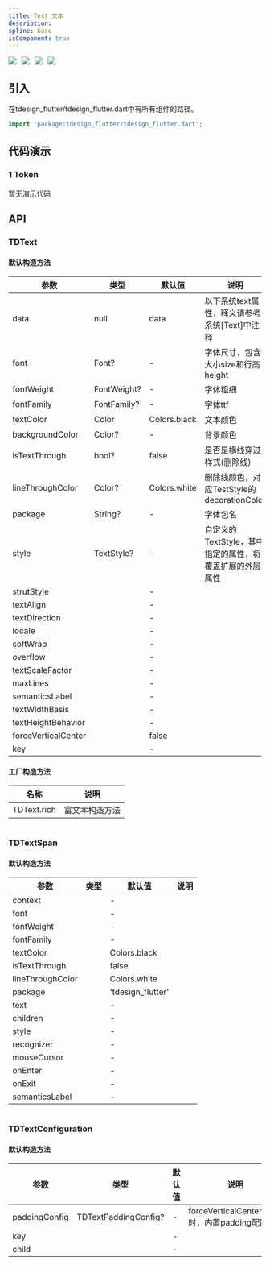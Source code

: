 ```yaml
---
title: Text 文本
description: 
spline: base
isComponent: true
---
```


<span class="coverages-badge" style="margin-right: 10px"><img src="https://img.shields.io/badge/coverages%3A%20lines-100%25-blue" /></span><span class="coverages-badge" style="margin-right: 10px"><img src="https://img.shields.io/badge/coverages%3A%20functions-100%25-blue" /></span><span class="coverages-badge" style="margin-right: 10px"><img src="https://img.shields.io/badge/coverages%3A%20statements-100%25-blue" /></span><span class="coverages-badge" style="margin-right: 10px"><img src="https://img.shields.io/badge/coverages%3A%20branches-83%25-blue" /></span>
## 引入

在tdesign_flutter/tdesign_flutter.dart中有所有组件的路径。

```dart
import 'package:tdesign_flutter/tdesign_flutter.dart';
```

## 代码演示

### 1 Token


            
<td-code-block panel="Dart">

  <pre slot="Dart" lang="javascript">暂无演示代码</pre>

</td-code-block>
                      


## API
### TDText
#### 默认构造方法

| 参数 | 类型 | 默认值 | 说明 |
| --- | --- | --- | --- |
| data | null | data | 以下系统text属性，释义请参考系统[Text]中注释 |
| font | Font? | - | 字体尺寸，包含大小size和行高height |
| fontWeight | FontWeight? | - | 字体粗细 |
| fontFamily | FontFamily? | - | 字体ttf |
| textColor | Color | Colors.black | 文本颜色 |
| backgroundColor | Color? | - | 背景颜色 |
| isTextThrough | bool? | false | 是否是横线穿过样式(删除线) |
| lineThroughColor | Color? | Colors.white | 删除线颜色，对应TestStyle的decorationColor |
| package | String? | - | 字体包名 |
| style | TextStyle? | - | 自定义的TextStyle，其中指定的属性，将覆盖扩展的外层属性 |
| strutStyle |  | - |  |
| textAlign |  | - |  |
| textDirection |  | - |  |
| locale |  | - |  |
| softWrap |  | - |  |
| overflow |  | - |  |
| textScaleFactor |  | - |  |
| maxLines |  | - |  |
| semanticsLabel |  | - |  |
| textWidthBasis |  | - |  |
| textHeightBehavior |  | - |  |
| forceVerticalCenter |  | false |  |
| key |  | - |  |


#### 工厂构造方法

| 名称  | 说明 |
| --- |  --- |
| TDText.rich  | 富文本构造方法 |

```
```
 ### TDTextSpan
#### 默认构造方法

| 参数 | 类型 | 默认值 | 说明 |
| --- | --- | --- | --- |
| context |  | - |  |
| font |  | - |  |
| fontWeight |  | - |  |
| fontFamily |  | - |  |
| textColor |  | Colors.black |  |
| isTextThrough |  | false |  |
| lineThroughColor |  | Colors.white |  |
| package |  | 'tdesign_flutter' |  |
| text |  | - |  |
| children |  | - |  |
| style |  | - |  |
| recognizer |  | - |  |
| mouseCursor |  | - |  |
| onEnter |  | - |  |
| onExit |  | - |  |
| semanticsLabel |  | - |  |

```
```
 ### TDTextConfiguration
#### 默认构造方法

| 参数 | 类型 | 默认值 | 说明 |
| --- | --- | --- | --- |
| paddingConfig | TDTextPaddingConfig? | - | forceVerticalCenter=true时，内置padding配置 |
| key |  | - |  |
| child |  | - |  |


  

